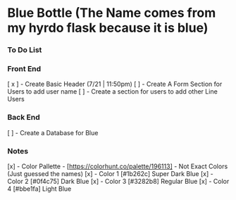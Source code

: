 # Blue Bottle (The Name comes from my hyrdo flask because it is blue)

### To Do List

### Front End
[ x ] - Create Basic Header (7/21 | 11:50pm)
[ ] - Create A Form Section for Users to add user name
[ ] - Create a section for users to add other Line Users

### Back End
[ ] - Create a Database for Blue 


### Notes
[x] - Color Pallette - [https://colorhunt.co/palette/196113]
    - Not Exact Colors (Just guessed the names)
[x] - Color 1 [#1b262c] Super Dark Blue
[x] - Color 2 [#0f4c75] Dark Blue
[x] - Color 3 [#3282b8] Regular Blue
[x] - Color 4 [#bbe1fa] Light Blue
